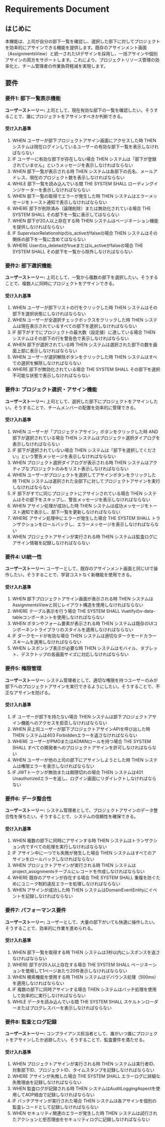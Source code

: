 # Requirements Document

## はじめに
本機能は、上司が自分の部下一覧を確認し、選択した部下に対してプロジェクトを効率的にアサインできる機能を提供します。既存のアサインメント画面（AssignmentsView）と統一されたUIデザインを採用し、一括アサインや個別アサインの両方をサポートします。これにより、プロジェクトリソース管理の効率化と、チーム管理者の作業負荷軽減を実現します。

## 要件

### 要件1: 部下一覧表示機能
**ユーザーストーリー:** 上司として、現在有効な部下の一覧を確認したい。そうすることで、誰にプロジェクトをアサインすべきか判断できる。

#### 受け入れ基準
1. WHEN ユーザーが部下プロジェクトアサイン画面にアクセスした時 THEN システムは現在ログインしているユーザーの有効な部下一覧を表示しなければならない
2. IF ユーザーに有効な部下が存在しない場合 THEN システムは「部下が登録されていません」というメッセージを表示しなければならない
3. WHEN 部下一覧が表示される時 THEN システムは各部下の氏名、メールアドレス、現在のプロジェクト数を表示しなければならない
4. WHILE 部下一覧を読み込んでいる間 THE SYSTEM SHALL ローディングインジケーターを表示しなければならない
5. WHEN 部下一覧の取得でエラーが発生した時 THEN システムはエラーメッセージをトースト通知で表示しなければならない
6. WHERE 部下が削除済み（論理削除）または無効化されている場合 THE SYSTEM SHALL その部下を一覧に表示してはならない
7. WHEN 部下が20人以上存在する時 THEN システムはページネーション機能を提供しなければならない
8. IF SupervisorRelationshipのis_activeがfalseの場合 THEN システムはその関係の部下を一覧に含めてはならない
9. WHERE Userのis_deletedがtrueまたはis_activeがfalseの場合 THE SYSTEM SHALL その部下を一覧から除外しなければならない

### 要件2: 部下選択機能
**ユーザーストーリー:** 上司として、一覧から複数の部下を選択したい。そうすることで、複数人に同時にプロジェクトをアサインできる。

#### 受け入れ基準
1. WHEN ユーザーが部下リストの行をクリックした時 THEN システムはその部下を選択状態にしなければならない
2. WHEN ユーザーが全選択チェックボックスをクリックした時 THEN システムは現在表示されているすべての部下を選択しなければならない
3. IF 部下がすでにプロジェクトの最大数（設定値）に達している場合 THEN システムはその部下の行を警告色で表示しなければならない
4. WHEN 部下が選択されている時 THEN システムは選択された部下の数を画面上部に表示しなければならない
5. WHEN ユーザーが選択解除ボタンをクリックした時 THEN システムはすべての選択を解除しなければならない
6. WHERE 部下が無効化されている場合 THE SYSTEM SHALL その部下を選択不可能な状態で表示しなければならない

### 要件3: プロジェクト選択・アサイン機能
**ユーザーストーリー:** 上司として、選択した部下にプロジェクトをアサインしたい。そうすることで、チームメンバーの配置を効率的に管理できる。

#### 受け入れ基準
1. WHEN ユーザーが「プロジェクトアサイン」ボタンをクリックした時 AND 部下が選択されている場合 THEN システムはプロジェクト選択ダイアログを表示しなければならない
2. IF 部下が選択されていない場合 THEN システムは「部下を選択してください」という警告メッセージを表示しなければならない
3. WHEN プロジェクト選択ダイアログが表示される時 THEN システムはアクティブなプロジェクトのみをリスト表示しなければならない
4. WHEN ユーザーがプロジェクトを選択してアサインボタンをクリックした時 THEN システムは選択された全部下に対してプロジェクトアサインを実行しなければならない
5. IF 部下がすでに同じプロジェクトにアサインされている場合 THEN システムはその部下をスキップし、警告メッセージを表示しなければならない
6. WHEN アサイン処理が成功した時 THEN システムは成功メッセージをトースト通知で表示し、部下一覧を更新しなければならない
7. WHERE アサイン処理中にエラーが発生した場合 THE SYSTEM SHALL トランザクションをロールバックし、エラーメッセージを表示しなければならない
8. WHEN プロジェクトアサインが実行される時 THEN システムは監査ログにアサイン情報を記録しなければならない

### 要件4: UI統一性
**ユーザーストーリー:** ユーザーとして、既存のアサインメント画面と同じUIで操作したい。そうすることで、学習コストなく新機能を使用できる。

#### 受け入れ基準
1. WHEN 部下プロジェクトアサイン画面が表示される時 THEN システムはAssignmentsViewと同じレイアウト構造を使用しなければならない
2. WHERE テーブル表示を行う場合 THE SYSTEM SHALL Vuetifyのv-data-tableコンポーネントを使用しなければならない
3. WHEN ボタンやフォーム要素が表示される時 THEN システムは既存のUIコンポーネントライブラリのスタイルを適用しなければならない
4. IF ダークモードが有効な場合 THEN システムは適切なダークモードカラースキームを適用しなければならない
5. WHEN レスポンシブ表示が必要な時 THEN システムはモバイル、タブレット、デスクトップの各画面サイズに対応しなければならない

### 要件5: 権限管理
**ユーザーストーリー:** システム管理者として、適切な権限を持つユーザーのみが部下へのプロジェクトアサインを実行できるようにしたい。そうすることで、不正なアサインを防げる。

#### 受け入れ基準
1. IF ユーザーが部下を持たない場合 THEN システムは部下プロジェクトアサイン機能へのアクセスを拒否しなければならない
2. WHEN 非上司ユーザーが部下プロジェクトアサインAPIを呼び出した時 THEN システムは403 Forbiddenエラーを返さなければならない
3. WHERE ユーザーがPMOまたはADMINロールを持つ場合 THE SYSTEM SHALL すべての開発者へのプロジェクトアサインを許可しなければならない
4. WHEN ユーザーが他の上司の部下にアサインしようとした時 THEN システムは権限エラーを表示しなければならない
5. IF JWTトークンが無効または期限切れの場合 THEN システムは401 Unauthorizedエラーを返し、ログイン画面にリダイレクトしなければならない

### 要件6: データ整合性
**ユーザーストーリー:** システム管理者として、プロジェクトアサインのデータ整合性を保ちたい。そうすることで、システムの信頼性を確保できる。

#### 受け入れ基準
1. WHEN 複数の部下に同時にアサインする時 THEN システムはトランザクション内ですべての処理を実行しなければならない
2. IF アサイン中に一つでも失敗が発生した場合 THEN システムはすべてのアサインをロールバックしなければならない
3. WHEN プロジェクトアサインが実行される時 THEN システムはproject_assignmentsテーブルにレコードを作成しなければならない
4. WHERE 既存のアサインが存在する場合 THE SYSTEM SHALL 重複を防ぐためにユニーク制約違反エラーを処理しなければならない
5. WHEN アサインが成功した時 THEN システムはDomainEventEntityにイベントを記録しなければならない

### 要件7: パフォーマンス要件
**ユーザーストーリー:** ユーザーとして、大量の部下がいても快適に操作したい。そうすることで、効率的に作業を進められる。

#### 受け入れ基準
1. WHEN 部下一覧を取得する時 THEN システムは3秒以内にレスポンスを返さなければならない
2. WHERE 部下が20人以上存在する場合 THE SYSTEM SHALL ページネーションを使用して1ページあたり20件表示しなければならない
3. WHEN 検索機能を使用する時 THEN システムはデバウンス処理（500ms）を適用しなければならない
4. IF 複数の部下に同時アサインする場合 THEN システムはバッチ処理を使用して効率的に実行しなければならない
5. WHILE データを読み込んでいる間 THE SYSTEM SHALL スケルトンローダーまたはプログレスバーを表示しなければならない

### 要件8: 監査とログ記録
**ユーザーストーリー:** コンプライアンス担当者として、誰がいつ誰にプロジェクトをアサインしたか追跡したい。そうすることで、監査要件を満たせる。

#### 受け入れ基準
1. WHEN プロジェクトアサインが実行される時 THEN システムは実行者ID、対象部下ID、プロジェクトID、タイムスタンプを記録しなければならない
2. WHERE アサインが失敗した場合 THE SYSTEM SHALL エラーログに詳細な失敗理由を記録しなければならない
3. WHEN 監査ログが記録される時 THEN システムはAuditLoggingAspectを使用してAOP経由で記録しなければならない
4. IF バッチアサインが実行された場合 THEN システムは各アサインを個別の監査レコードとして記録しなければならない
5. WHEN セキュリティ関連のエラーが発生した時 THEN システムは試行されたアクションと拒否理由をセキュリティログに記録しなければならない